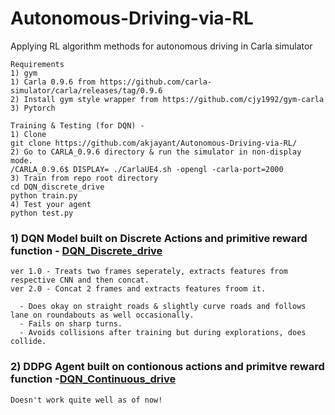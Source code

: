 # Autonomous-Driving-via-RL
Applying RL algorithm methods for autonomous driving in Carla simulator

    Requirements
    1) gym
    1) Carla 0.9.6 from https://github.com/carla-simulator/carla/releases/tag/0.9.6
    2) Install gym style wrapper from https://github.com/cjy1992/gym-carla
    3) Pytorch
    
    Training & Testing (for DQN) -
    1) Clone
    git clone https://github.com/akjayant/Autonomous-Driving-via-RL/
    2) Go to CARLA_0.9.6 directory & run the simulator in non-display mode.
    /CARLA_0.9.6$ DISPLAY= ./CarlaUE4.sh -opengl -carla-port=2000
    3) Train from repo root directory
    cd DQN_discrete_drive
    python train.py
    4) Test your agent
    python test.py
  

### 1) DQN Model built on Discrete Actions and primitive reward function - [DQN_Discrete_drive](https://github.com/akjayant/Autonomous-Driving-via-RL/tree/main/DQN_Discrete_drive)
    ver 1.0 - Treats two frames seperately, extracts features from respective CNN and then concat.
    ver 2.0 - Concat 2 frames and extracts features froom it.
    
      - Does okay on straight roads & slightly curve roads and follows lane on roundabouts as well occasionally.
      - Fails on sharp turns.
      - Avoids collisions after training but during explorations, does collide.

### 2) DDPG Agent built on contionous actions and primitve reward function -[DQN_Continuous_drive](https://github.com/akjayant/Autonomous-Driving-via-RL/tree/main/DDPG_Continuous_drive) 
    Doesn't work quite well as of now!
 
